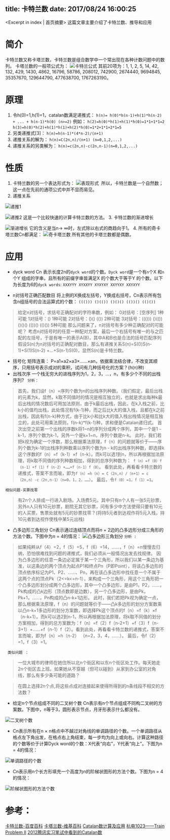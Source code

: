 title: 卡特兰数
date: 2017/08/24 16:00:25
---

<Excerpt in index | 首页摘要> 
这篇文章主要介绍了卡特兰数、推导和应用
<!-- more -->

# 简介
卡特兰数又称卡塔兰数，卡特兰数是组合数学中一个常出现在各种计数问题中的数列。
卡塔兰数的一般项公式为：
![卡特兰公式](http://upload-images.jianshu.io/upload_images/1531909-0c81412304254b5b.png?imageMogr2/auto-orient/strip%7CimageView2/2/w/1240)
其前20项为：1, 1, 2, 5, 14, 42, 132, 429, 1430, 4862, 16796, 58786, 208012, 742900, 2674440, 9694845, 35357670, 129644790, 477638700, 1767263190。
# 原理
1. 令h(0)=1,h(1)=1，catalan数满足递推式：
` h(n)= h(0)*h(n-1)+h(1)*h(n-2) + ... + h(n-1)*h(0) (n>=2) `
例如：
` h(2)=h(0)*h(1)+h(1)*h(0)=1*1+1*1=2 ` 
` h(3)=h(0)*h(2)+h(1)*h(1)+h(2)*h(0)=1*2+1*1+2*1=5 `
2. 另类递推式[3]：
` h(n)=h(n-1)*(4*n-2)/(n+1) `
3. 递推关系的解为：
` h(n)=C(2n,n)/(n+1) (n=0,1,2,...) `
4. 递推关系的另类解为：
` h(n)=c(2n,n)-c(2n,n-1)(n=0,1,2,...) `
# 性质
1. 卡特兰数的另一个表达形式为：
![表现形式](http://upload-images.jianshu.io/upload_images/1531909-95a9185528096891.png?imageMogr2/auto-orient/strip%7CimageView2/2/w/1240)
 所以，卡特兰数是一个自然数；这一点在先前的通项公式中并不显而易见。
2. 递推关系

![递推1](http://upload-images.jianshu.io/upload_images/1531909-5a121b63f73a0c5f.png?imageMogr2/auto-orient/strip%7CimageView2/2/w/1240)

![递推2](http://upload-images.jianshu.io/upload_images/1531909-327a0abcdd8afa89.png?imageMogr2/auto-orient/strip%7CimageView2/2/w/1240)
这是一个比较快速的计算卡特兰数的方法。
3. 卡特兰数的渐进增长

![渐进增长](http://upload-images.jianshu.io/upload_images/1531909-226df3fd4f0c29bb.png?imageMogr2/auto-orient/strip%7CimageView2/2/w/1240)
它的含义是当n→ ∞时，左式除以右式的商趋向于1。
4.  所有的奇卡塔兰数Cn都满足：
![奇卡塔兰数](http://upload-images.jianshu.io/upload_images/1531909-a634b4c05f99a0e7.png?imageMogr2/auto-orient/strip%7CimageView2/2/w/1240)
所有其他的卡塔兰数都是偶数。
# 应用
- dyck word
 Cn 表示长度2n的` dyck word `的个数。` Dyck word `是一个有` n `个X 和` n ` 个Y 组成的字串，且所有的前缀字串皆满足X 的个数大于等于Y 的个数。以下为长度为6的` dyck words `:
   ` XXXYYY XYXXYY XYXYXY XXYYXY XXYXYY `

- n对括号正确匹配数目
将上例的X换成左括号，Y换成右括号，Cn表示所有包含n组括号的合法运算式的个数：
` ((())) ()(()) ()()() (())() (()()) `

>给定n对括号，求括号正确配对的字符串数，例如：
0对括号：[空序列] 1种可能
1对括号：() 1种可能
2对括号：()() (()) 2种可能
3对括号：((())) ()(()) ()()() (())() (()()) 5种可能
那么问题来了，n对括号有多少种正确配对的可能呢？
考虑n对括号时的任意一种配对方案，最后一个右括号有唯一的与之匹配的左括号，于是有唯一的表示A(B)，其中A和B也是合法的括号匹配序列
假设S(n)为n对括号的正确配对数目，那么有递推关系S(n)=S(0)S(n-1)+S(1)S(n-2) +...+S(n-1)S(0)，显然S(n)是卡特兰数。

- 括号化
矩阵连乘： P=a1×a2×a3×……×an，依据乘法结合律，不改变其顺序，只用括号表示成对的乘积，试问有几种括号化的方案？(h(n)种)
 
- 出栈次序
一个栈无穷大的进栈序列为1，2，3，…，n，有多少个不同的出栈序列?
` 分析：`
> 首先，我们设f（n）=序列个数为n的出栈序列种数。（我们假定，最后出栈的元素为k，显然，k取不同值时的情况是相互独立的，也就是求出每种k最后出栈的情况数后可用加法原则，由于k最后出栈，因此，在k入栈之前，比k小的值均出栈，此处情况有f(k-1)种，而之后比k大的值入栈，且都在k之前出栈，因此有f(n-k)种方式，由于比k小和比k大的值入栈出栈情况是相互独立的，此处可用乘法原则，f(n-k)*f(k-1)种，求和便是Catalan递归式。
首次出空之前第一个出栈的序数k将1~n的序列分成两个序列，其中一个是1 ` ~ ` k-1，序列个数为k-1，另外一个是k+1~n，序列个数是n-k。
此时，我们若把k视为确定一个序数，那么根据乘法原理，f（n）的问题就等价于——序列个数为k-1的出栈序列种数乘以序列个数为n - k的出栈序列种数，即选择k这个序数的f（n）=f（k-1）×f（n-k）。而k可以选1到n，所以再根据加法原理，将k取不同值的序列种数相加，得到的总序列种数为：` f（n）=f（0）f（n-1）+f（1）f（n-2）+……+f（n-1）f（0）`。
看到此处，再看看卡特兰数的递推式，答案不言而喻，即为` f（n）=h（n）= C（2n,n）/（n+1）= c（2n,n）-c（2n,n-1）（n=0，1，2，……） `。
  最后，令` f（0）=1，f（1）=1 `。

 ` 相似问题-买票找零 `
> 有2n个人排成一行进入剧场。入场费5元。其中只有n个人有一张5元钞票，另外n人只有10元钞票，剧院无其它钞票，问有多少中方法使得只要有10元的人买票，售票处就有5元的钞票找零？(将持5元者到达视作将5元入栈，持10元者到达视作使栈中某5元出栈)
  
- 凸多边形三角划分
Cn表示通过连结顶点而将*n* + 2边的凸多边形分成三角形的方法个数。下图中为*n* = 4的情况： 
![凸多边形三角划分](http://upload-images.jianshu.io/upload_images/1531909-02e672283a30f88b.png?imageMogr2/auto-orient/strip%7CimageView2/2/w/1240)
` 分析 : `
> 如果纯粹从f（4）=2，f（5）=5，f（6）=14，……，f（n）=n慢慢去归纳，恐怕很难找到问题的递推式，我们必须从一般情况出发去找规律。
因为凸多边形的任意一条边必定属于某一个三角形，所以我们以某一条边为基准，以这条边的两个顶点为起点P1和终点Pn（P即Point），将该凸多边形的顶点依序标记为P1、P2、……、Pn，再在该凸多边形中找任意一个不属于这两个点的顶点Pk（2<=k<=n-1），来构成一个三角形，用这个三角形把一个凸多边形划分成两个凸多边形，其中一个凸多边形，是由P1，P2，……，Pk构成的凸k边形（顶点数即是边数），另一个凸多边形，是由Pk，Pk+1，……，Pn构成的凸n-k+1边形。
此时，我们若把Pk视为确定一点，那么根据乘法原理，f（n）的问题就等价于——凸k多边形的划分方案数乘以凸n-k+1多边形的划分方案数，即选择Pk这个顶点的f（n）=f（k）×f（n-k+1）。而k可以选2到n-1，所以再根据加法原理，将k取不同值的划分方案相加，得到的总方案数为：f（n）=f（2）f（n-2+1）+f（3）f（n-3+1）+……+f（n-1）f（2）。看到此处，再看看卡特兰数的递推式，答案不言而喻，即为f（n）=h（n-2） （n=2，3，4，……）。
最后，令f（2）=1，f（3）=1。

` 类似问题 ：`
> 一位大城市的律师在她住所以北n个街区和以东n个街区处工作。每天她走2n个街区去上班。如果她从不穿越（但可以碰到）从家到办公室的对角线，那么有多少条可能的道路？

> 在圆上选择2n个点,将这些点成对连接起来使得所得到的n条线段不相交的方法数？

- 给定n个节点组成不同的二叉树个数
Cn表示有n个节点组成不同构二叉树的方案数。下图中，n等于3，圆形表示节点，月牙形表示什么都没有。

![二叉树个数](http://upload-images.jianshu.io/upload_images/1531909-f17b64d3c1c49573.png?imageMogr2/auto-orient/strip%7CimageView2/2/w/1240)
- Cn表示所有在n × n格点中不越过对角线的单调路径的个数。一个单调路径从格点左下角出发，在格点右上角结束，每一步均为向上或向右。计算这种路径的个数等价于计算Dyck word的个数：X代表“向右”，Y代表“向上”。下图为n = 4的情况：

![单调路径的个数](http://upload-images.jianshu.io/upload_images/1531909-313c12b171a5f63c.png?imageMogr2/auto-orient/strip%7CimageView2/2/w/1240)

- Cn表示用n个长方形填充一个高度为n的阶梯状图形的方法个数。下图为n = 4的情况：

![阶梯状图形的方法个数](http://upload-images.jianshu.io/upload_images/1531909-7400fb385f18363b.png?imageMogr2/auto-orient/strip%7CimageView2/2/w/1240)

# 参考：

[卡特兰数-百度百科](https://baike.baidu.com/item/%E5%8D%A1%E7%89%B9%E5%85%B0%E6%95%B0#7
)
[卡塔兰数-维基百科](https://zh.wikipedia.org/wiki/%E5%8D%A1%E5%A1%94%E5%85%B0%E6%95%B0)
[Catalan数计算及应用](http://blog.csdn.net/wuzhekai1985/article/details/6764858)
[杭电1023——Train Problem II](http://blog.csdn.net/lishuhuakai/article/details/8034075)
[2012腾讯实习笔试中看到的Catalan数](http://blog.csdn.net/jtlyuan/article/details/7440591)
